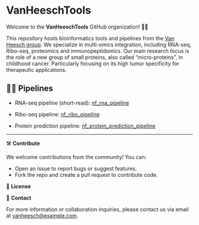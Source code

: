# VanHeeschTools

Welcome to the **VanHeeschTools** GitHub organization! 🙋‍♀️

 This repository hosts bioinformatics tools and pipelines from the [Van Heesch group](https://research.prinsesmaximacentrum.nl/en/research-groups/van-heesch-group). We specialize in multi-omics integration, including RNA-seq, Ribo-seq, proteomics and immunopeptidomics. Our main research focus is the role of a new group of small proteins, also called “micro-proteins”, in childhood cancer. Particularly focusing on its high tumor specificity for therapeutic applications.

## :technologist: Pipelines

- RNA-seq pipeline (short-read): [nf_rna_pipeline](https://github.com/VanHeeschTools)

- Ribo-seq pipeline: [nf_ribo_pipeline](https://github.com/VanHeeschTools/nf_ribo_pipeline)

- Protein prediction pipeline: [nf_protein_prediction_pipeline](https://github.com/VanHeeschTools/nf_protein_prediction_pipeline)

------------

:hammer_and_wrench: **Contribute**

We welcome contributions from the community! You can:

- Open an issue to report bugs or suggest features.
- Fork the repo and create a pull request to contribute code.

:memo: **License**

:envelope_with_arrow: **Contact**

For more information or collaboration inquiries, please contact us via email at vanheesch@example.com.

<!--

**Here are some ideas to get you started:**

 A short introduction - what is your organization all about?
🌈 Contribution guidelines - how can the community get involved?
👩‍💻 Useful resources - where can the community find your docs? Is there anything else the community should know?
🍿 Fun facts - what does your team eat for breakfast?
🧙 Remember, you can do mighty things with the power of [Markdown](https://docs.github.com/github/writing-on-github/getting-started-with-writing-and-formatting-on-github/basic-writing-and-formatting-syntax)
-->
